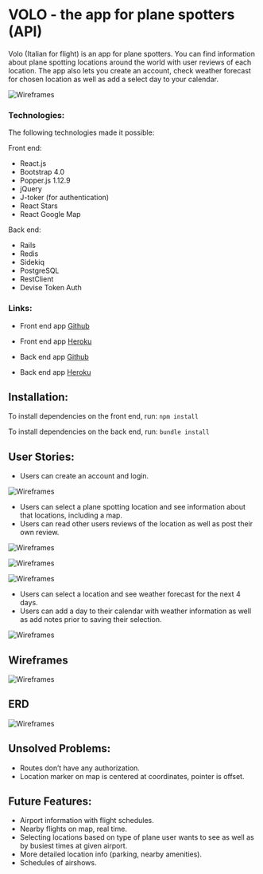 # VOLO - the app for plane spotters (API)

Volo (Italian for flight) is an app for plane spotters. You can find information about plane spotting locations around the world with user reviews of each location. The app also lets you create an account, check weather forecast for chosen location as well as add a select day to your calendar.

![Wireframes](/images/volo-homepage.png)


### Technologies:
The following technologies made it possible:

Front end:
- React.js
- Bootstrap 4.0
- Popper.js 1.12.9
- jQuery
- J-toker (for authentication)
- React Stars
- React Google Map

Back end:
- Rails
- Redis
- Sidekiq
- PostgreSQL
- RestClient
- Devise Token Auth

### Links:

- Front end app [Github](https://github.com/levatech007/volo-react-app)
- Front end app [Heroku](https://volo-app.herokuapp.com)

- Back end app [Github](https://github.com/levatech007/volo_rails_api)
- Back end app [Heroku](https://volo-rails-api.herokuapp.com)

## Installation:

To install dependencies on the front end, run:
`npm install`

To install dependencies on the back end, run:
`bundle install`

## User Stories:
- Users can create an account and login.

![Wireframes](/images/login-page.png)

- Users can select a plane spotting location and see information about that locations, including a map.
- Users can read other users reviews of the location as well as post their own review.

![Wireframes](/images/locations-menu-page.png)

![Wireframes](/images/location-page.png)

![Wireframes](/images/location-review-page.png)

- Users can select a location and see weather forecast for the next 4 days.
- Users can add a day to their calendar with weather information as well as add notes prior to saving their selection.

![Wireframes](/images/calendar-page.png)


## Wireframes

![Wireframes](/images/wireframes.JPG)

## ERD
![Wireframes](/images/ERD.png)

## Unsolved Problems:
- Routes don’t have any authorization.
- Location marker on map is centered at coordinates, pointer is offset.

## Future Features:
- Airport information with flight schedules.
- Nearby flights on map, real time.
- Selecting locations based on type of plane user wants to see as well as by busiest times at given airport.
- More detailed location info (parking, nearby amenities).
- Schedules of airshows.
